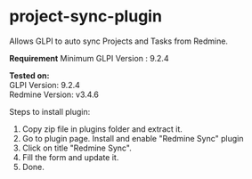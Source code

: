# project-sync-plugin
Allows GLPI to auto sync Projects and Tasks from Redmine.

**Requirement**
Minimum GLPI Version : 9.2.4

**Tested on:**  
GLPI Version: 9.2.4  
Redmine Version: v3.4.6

Steps to install plugin:
1) Copy zip file in plugins folder and extract it.
2) Go to plugin page. Install and enable "Redmine Sync" plugin
3) Click on title "Redmine Sync".
4) Fill the form and update it.
5) Done.

